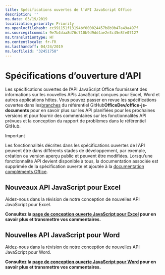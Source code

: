 ```yaml
---
title: Spécifications ouvertes de l’API JavaScript Office
description: ''
ms.date: 03/19/2019
localization_priority: Priority
ms.openlocfilehash: cc991151f13194bf000024457b8b9b47a49a497f
ms.sourcegitcommit: 9e7b4daa8d76c710b9d9dd4ae2e3c45e8fe07127
ms.translationtype: HT
ms.contentlocale: fr-FR
ms.lasthandoff: 04/24/2019
ms.locfileid: "32451758"
---
```

# <a name="api-open-specifications"></a>Spécifications d’ouverture d’API

Les spécifications ouvertes de l’API JavaScript Office fournissent des informations sur les nouvelles APIs JavaScript conçues pour Excel, Word et autres applications hôtes. Vous pouvez passer en revue les spécifications ouvertes dans les[branches](https://github.com/OfficeDev/office-js-docs/branches/all) du référentiel GitHub**OfficeDev/office-js-documents** pour en savoir plus sur les API planifiées pour les prochaines versions et pour fournir des commentaires sur les fonctionnalités API prévues et la conception du rapport de problèmes dans le référentiel GitHub.

> [!IMPORTANT]
> Les fonctionnalités décrites dans les spécifications ouvertes de l’API peuvent être dans différents stades de développement, par exemple, création ou version aperçu public et peuvent être modifiées. Lorsqu’une fonctionnalité API devient disponible à tous, la documentation associée est supprimée de la spécification ouverte et ajoutée à la [documentation compléments Office](/office/dev/add-ins/). 

## <a name="new-excel-javascript-apis"></a>Nouveaux API JavaScript pour Excel

Aidez-nous dans la révision de notre conception de nouvelles API JavaScript pour Excel. 

**Consultez la [page de conception ouverte JavaScript pour Excel](https://github.com/OfficeDev/office-js-docs/tree/ExcelJs_OpenSpec) pour en savoir plus et transmettre vos commentaires.**

## <a name="new-word-javascript-apis"></a>Nouvelles API JavaScript pour Word

Aidez-nous dans la révision de notre conception de nouvelles API JavaScript pour Word. 

**Consultez la [page de conception ouverte JavaScript pour Word](https://github.com/OfficeDev/office-js-docs/tree/WordJs_OpenSpec) pour en savoir plus et transmettre vos commentaires.**
